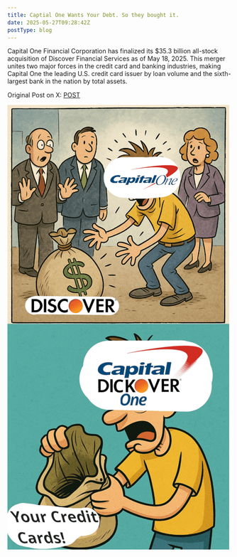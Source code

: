 ```yaml
---
title: Captial One Wants Your Debt. So they bought it.
date: 2025-05-27T09:28:42Z
postType: blog
---
```


Capital One Financial Corporation has finalized its $35.3 billion all-stock acquisition of Discover Financial Services as of May 18, 2025. This merger unites two major forces in the credit card and banking industries, making Capital One the leading U.S. credit card issuer by loan volume and the sixth-largest bank in the nation by total assets.

Original Post on X: [POST](https://x.com/beyondthestonks/status/1927443487433052330)

![alt text](/assets/img/posts/2025/capitaldick_sm.png "Title")
